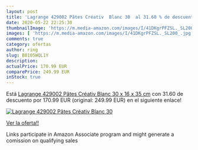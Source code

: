 ```yaml
---
layout: post
title: 'Lagrange 429002 Pâtes Créativ  Blanc 30  al 31.60 % de descuento'
date: 2020-05-22 22:25:30
thumbnailImage: 'https://m.media-amazon.com/images/I/41DKgrPFZSL._SL200_.jpg'
images: [ 'https://m.media-amazon.com/images/I/41DKgrPFZSL._SL200_.jpg' ]
comments: true
category: ofertas
author: ring
slug: B0105WQL1Y
description:
actualPrice: 170.99 EUR
comparePrice: 249.99 EUR
inStock: true
---
```


Está [Lagrange 429002 Pâtes Créativ  Blanc 30 x 16 x 35 cm](https://www.amazon.fr/dp/B0105WQL1Y/?tag=tolees0d-21) con 31.60 de descuento por 170.99 EUR (original: 249.99 EUR) en el siguiente enlace!

[![Lagrange 429002 Pâtes Créativ  Blanc 30 ](https://m.media-amazon.com/images/I/41DKgrPFZSL._SL200_.jpg)](https://www.amazon.fr/dp/B0105WQL1Y/?tag=tolees0d-21)

[Ver la oferta!!](https://www.amazon.fr/dp/B0105WQL1Y/?tag=tolees0d-21)

Links participate in Amazon Associate program and might generate a comission on qualifying sales



